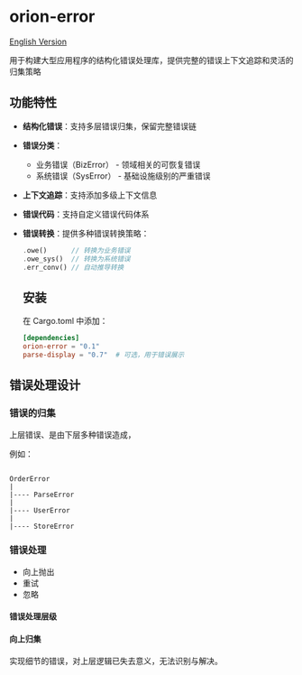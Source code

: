 # orion-error


[English Version](#orion-error-en)

用于构建大型应用程序的结构化错误处理库，提供完整的错误上下文追踪和灵活的归集策略

## 功能特性

- **结构化错误**：支持多层错误归集，保留完整错误链
- **错误分类**：
  - 业务错误（BizError） - 领域相关的可恢复错误
  - 系统错误（SysError） - 基础设施级别的严重错误
- **上下文追踪**：支持添加多级上下文信息
- **错误代码**：支持自定义错误代码体系
- **错误转换**：提供多种错误转换策略：
  ```rust
  .owe()      // 转换为业务错误
  .owe_sys()  // 转换为系统错误
  .err_conv() // 自动推导转换
  ```
  ## 安装

  在 Cargo.toml 中添加：
  ```toml
  [dependencies]
  orion-error = "0.1"
  parse-display = "0.7"  # 可选，用于错误展示
  ```

## 错误处理设计

### 错误的归集
上层错误、是由下层多种错误造成，

例如：

```

OrderError
|
|---- ParseError
|
|---- UserError
|
|---- StoreError
```


### 错误处理

* 向上抛出
* 重试
* 忽略


#### 错误处理层级

#### 向上归集

实现细节的错误，对上层逻辑已失去意义，无法识别与解决。
